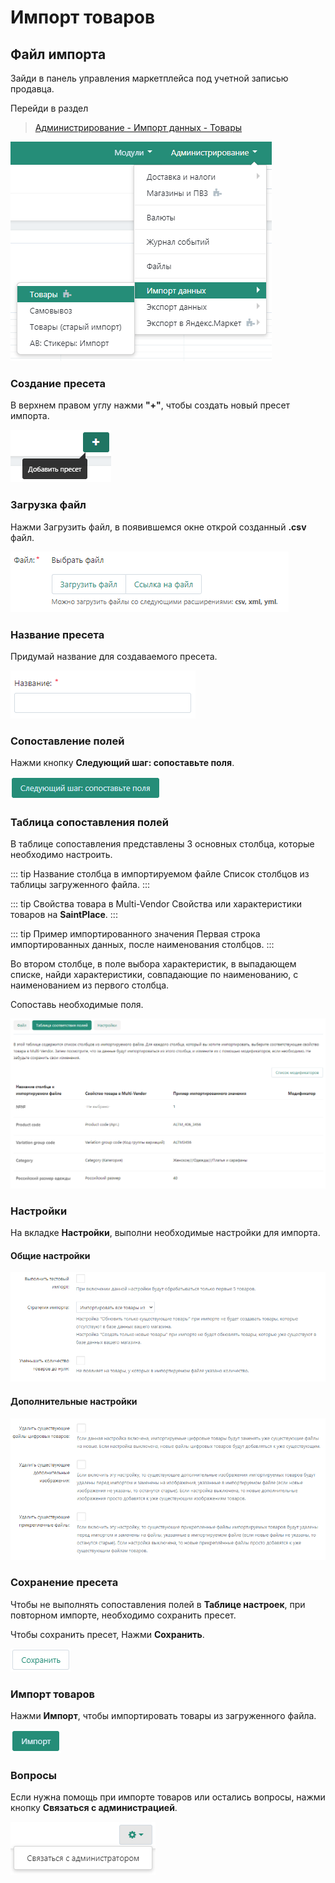 # Импорт товаров

## Файл импорта

Зайди в панель управления маркетплейса под учетной записью продавца.

Перейди в раздел

> [Администрирование - Импорт данных - Товары](https://saint-place.ru/vendor.php?dispatch=import_presets.manage&object_type=products)

![](../assets/img/product_import/1.png)

### Создание пресета

В верхнем правом углу нажми **"+"**, чтобы создать новый пресет импорта.

![](../assets/img/product_import/2.png)

### Загрузка файл

Нажми Загрузить файл, в появившемся окне открой созданный **.csv** файл.

![](../assets/img/product_import/3.png)

### Название пресета

Придумай название для создаваемого пресета.

![](../assets/img/product_import/4.png)

### Сопоставление полей

Нажми кнопку **Следующий шаг: сопоставьте поля**.

![](../assets/img/product_import/5.png)

### Таблица сопоставления полей

В таблице сопоставления представлены 3 основных столбца, которые необходимо настроить.

::: tip Название столбца в импортируемом файле
Список столбцов из таблицы загруженного файла.
:::

::: tip Свойства товара в Multi-Vendor
Свойства или характеристики товаров на **SaintPlace**.
:::

::: tip Пример импортированного значения
Первая строка импортированных данных, после наименования столбцов.
:::

Во втором столбце, в поле выбора характеристик, в выпадающем списке, найди характеристики, совпадающие по наименованию, с наименованием из первого столбца.

Сопоставь необходимые поля.

![](../assets/img/product_import/6.png)

### Настройки

На вкладке **Настройки**, выполни необходимые настройки для импорта.

#### Общие настройки

![](../assets/img/product_import/7.png)

#### Дополнительные настройки

![](../assets/img/product_import/8.png)

### Сохранение пресета

Чтобы не выполнять сопоставления полей в **Таблице настроек**, при повторном импорте, необходимо сохранить пресет.

Чтобы сохранить пресет, Нажми **Сохранить**.

![](../assets/img/product_import/9.png)

### Импорт товаров

Нажми **Импорт**, чтобы импортировать товары из загруженного файла.

![](../assets/img/product_import/10.png)

### Вопросы

Если нужна помощь при импорте товаров или остались вопросы, нажми кнопку **Связаться с администрацией**.

![](../assets/img/product_import/11.png)





